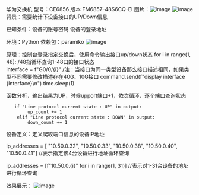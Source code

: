 
华为交换机
型号：CE6856
版本  FM6857-48S6CQ-EI
图片：![image](https://github.com/shiyiwei7/Huawei-CE-switch-interface-UP-down-statistics/assets/153582486/6e3f4df3-f43e-4e5d-a21b-fe60c6a0501b)
![image](https://github.com/shiyiwei7/Huawei-CE-switch-interface-UP-down-statistics/assets/153582486/2cdf2d23-e5bd-41b6-8a36-3f74caf14f52)
背景：需要统计下设备接口的UP/Down信息

已知条件：设备的账号密码
         设备的登录地址

环境：Python
依赖包：paramiko 
![image](https://github.com/shiyiwei7/Huawei-CE-switch-interface-UP-down-statistics/assets/153582486/fb09297b-bdb8-4bb0-a483-42a5d1d9979a)

原理：控制台登录指定交换后，使用命令输出接口up/down状态
    for i in range(1, 48):       /48指循环查询1-48口的接口状态      
        interface = f"G0/0/{i}"            /注：当接口为同一类型设备那么接口描述相同，如果类型不同需要修改描述存在40G、10G接口
        command.send(f"display interface {interface}\n")
        time.sleep(1)
      
 函数分析，输出结果为UP，时候upport端口+1，依次循环，逐个端口查询状态
       
       if "Line protocol current state : UP" in output:
            up_count += 1
        elif "Line protocol current state : DOWN" in output:
            down_count += 1
       
 设备定义：定义爬取端口信息的设备IP地址
      
ip_addresses = [ "10.50.0.32", "10.50.0.33", "10.50.0.38", "10.50.0.40", "10.50.0.41"]      //表示指定该4台设备进行地址循环查询

ip_addresses = [f"10.50.0.{i}" for i in range(1, 31)]    //表示对1-31台设备的地址进行循环查询



效果展示：
     ![image](https://github.com/shiyiwei7/Huawei-CE-switch-interface-UP-down-statistics/assets/153582486/aae56240-ec4d-43b9-a2b1-16ac444274b0)
